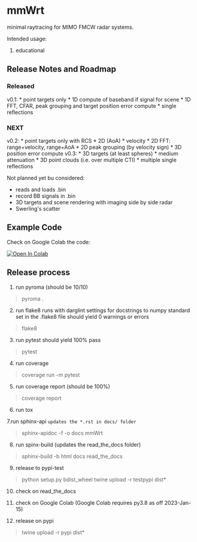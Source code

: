 # mmWrt

minimal raytracing for MIMO FMCW radar systems.

Intended usage:
1. educational

## Release Notes and Roadmap

### Released

v0.1: 
    * point targets only
    * 1D compute of baseband if signal for scene
    * 1D FFT, CFAR, peak grouping and target position error compute
    * single reflections


### NEXT

v0.2:
    * point targets only with RCS
    * 2D (AoA)
    * velocity
    * 2D FFT: range+velocity, range+AoA
    * 2D peak grouping (by velocity sign)
    * 3D position error compute
v0.3:
    * 3D targets (at least spheres)
    * medium attenuation
    * 3D point clouds (i.e. over multiple CTI)
    * multiple single reflections

Not planned yet bu considered:
* reads and loads .bin
* record BB signals in .bin
* 3D targets and scene rendering with imaging side by side radar
* Swerling's scatter

## Example Code

Check on Google Colab the code:

[![Open In Colab](https://colab.research.google.com/assets/colab-badge.svg)](https://colab.research.google.com/gist/matt-chv/bdd8b835c5cb7e739bb8b68d00257690/fmcw-radar-101.ipynb)


## Release process

1. run pyroma
(should be 10/10)

> pyroma .

2. run flake8 
runs with darglint settings for docstrings to numpy standard set in the .flake8 file
should yield 0 warnings or errors

> flake8

3. run pytest
should yield 100% pass

> pytest

4. run coverage

> coverage run -m pytest

5. run coverage report
(should be 100%)

> coverage report

6. run tox

7.run sphinx-api 
`updates the *.rst in docs/ folder`

> sphinx-apidoc -f -o docs mmWrt

8. run spinx-build 
(updates the read_the_docs folder)

> sphinx-build -b html docs read_the_docs

9. release to pypi-test

> python setup.py bdist_wheel
> twine upload -r testpypi dist\*

10. check on read_the_docs

11. check on Google Colab
(Google Colab requires py3.8 as off 2023-Jan-15)

12. release on pypi
> twine upload -r pypi dist\*



